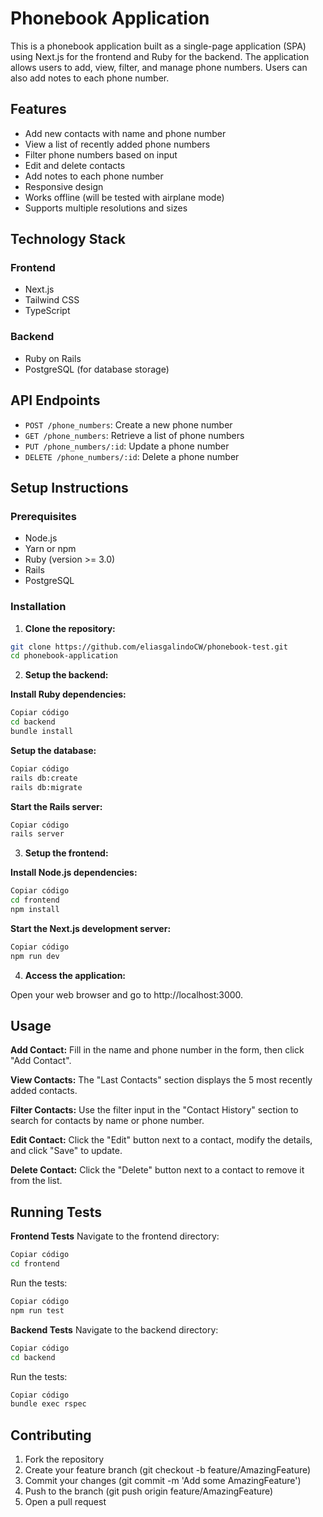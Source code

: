 # Phonebook Application

This is a phonebook application built as a single-page application (SPA) using Next.js for the frontend and Ruby for the backend. The application allows users to add, view, filter, and manage phone numbers. Users can also add notes to each phone number.

## Features

- Add new contacts with name and phone number
- View a list of recently added phone numbers
- Filter phone numbers based on input
- Edit and delete contacts
- Add notes to each phone number
- Responsive design
- Works offline (will be tested with airplane mode)
- Supports multiple resolutions and sizes

## Technology Stack

### Frontend

- Next.js
- Tailwind CSS
- TypeScript

### Backend

- Ruby on Rails
- PostgreSQL (for database storage)

## API Endpoints

- `POST /phone_numbers`: Create a new phone number
- `GET /phone_numbers`: Retrieve a list of phone numbers
- `PUT /phone_numbers/:id`: Update a phone number
- `DELETE /phone_numbers/:id`: Delete a phone number

## Setup Instructions

### Prerequisites

- Node.js
- Yarn or npm
- Ruby (version >= 3.0)
- Rails
- PostgreSQL

### Installation

1. **Clone the repository:**

```bash
git clone https://github.com/eliasgalindoCW/phonebook-test.git
cd phonebook-application
``` 

2. **Setup the backend:**

**Install Ruby dependencies:**

```bash
Copiar código
cd backend
bundle install
```

**Setup the database:**

```bash
Copiar código
rails db:create
rails db:migrate
```

**Start the Rails server:**

```bash
Copiar código
rails server
```

3. **Setup the frontend:**

**Install Node.js dependencies:**

```bash
Copiar código
cd frontend
npm install
```

**Start the Next.js development server:**

```bash
Copiar código
npm run dev
```

4. **Access the application:**

Open your web browser and go to http://localhost:3000.

## Usage

**Add Contact:**
Fill in the name and phone number in the form, then click "Add Contact".

**View Contacts:**
The "Last Contacts" section displays the 5 most recently added contacts.

**Filter Contacts:**
Use the filter input in the "Contact History" section to search for contacts by name or phone number.

**Edit Contact:**
Click the "Edit" button next to a contact, modify the details, and click "Save" to update.

**Delete Contact:**
Click the "Delete" button next to a contact to remove it from the list.

## Running Tests
**Frontend Tests**
Navigate to the frontend directory:
```bash
Copiar código
cd frontend
```

Run the tests:
```bash
Copiar código
npm run test
```

**Backend Tests**
Navigate to the backend directory:
```bash
Copiar código
cd backend
```

Run the tests:
```bash
Copiar código
bundle exec rspec
```

## Contributing
1. Fork the repository
2. Create your feature branch (git checkout -b feature/AmazingFeature)
3. Commit your changes (git commit -m 'Add some AmazingFeature')
4. Push to the branch (git push origin feature/AmazingFeature)
5. Open a pull request